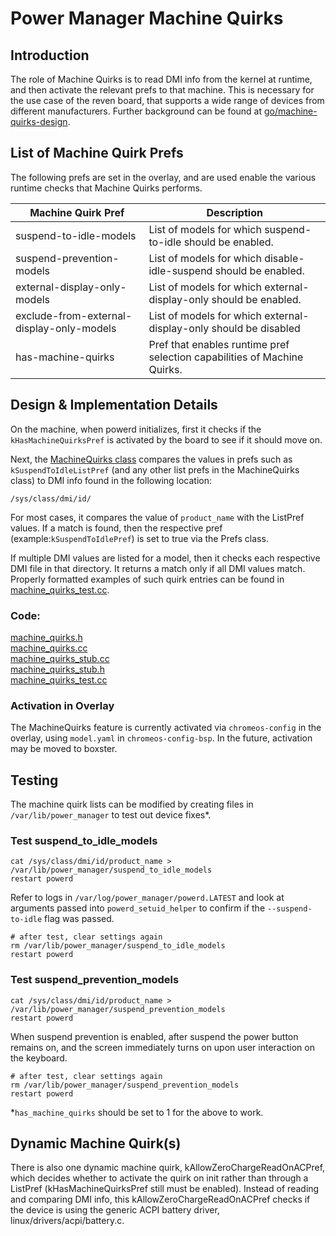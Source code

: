# Power Manager Machine Quirks

## Introduction

The role of Machine Quirks is to read DMI info from the kernel at runtime, and then activate the relevant prefs to that machine. This is necessary for the use case of the reven board, that supports a wide range of devices from different manufacturers. Further background can be found at [go/machine-quirks-design](go/machine-quirks-design).

## List of Machine Quirk Prefs

The following prefs are set in the overlay, and are used enable the various runtime checks that Machine Quirks performs.

| Machine Quirk Pref                        | Description |
|-------------------------------------------|-------------|
| suspend-to-idle-models                    | List of models for which suspend-to-idle should be enabled. |
| suspend-prevention-models                 | List of models for which disable-idle-suspend should be enabled. |
| external-display-only-models              | List of models for which external-display-only should be enabled. |
| exclude-from-external-display-only-models | List of models for which external-display-only should be disabled |
| has-machine-quirks                        | Pref that enables runtime pref selection capabilities of Machine Quirks. |

## Design & Implementation Details

On the machine, when powerd initializes, first it checks if the `kHasMachineQuirksPref` is activated by the board to see if it should move on.

Next, the [MachineQuirks class](https://source.chromium.org/chromiumos/chromiumos/codesearch/+/main:src/platform2/power_manager/powerd/system/machine_quirks.cc) compares the values in prefs such as `kSuspendToIdleListPref` (and any other list prefs in the MachineQuirks class) to DMI info found in the following location:
```
/sys/class/dmi/id/
```
For most cases, it compares the value of `product_name` with the ListPref values. If a match is found, then the respective pref (example:`kSuspendToIdlePref`) is set to true via the Prefs class.


If multiple DMI values are listed for a model, then it checks each respective DMI file in that directory. It returns a match only if all DMI values match. Properly formatted examples of such quirk entries can be found in
[machine_quirks_test.cc](https://source.chromium.org/chromiumos/chromiumos/codesearch/+/main:src/platform2/power_manager/powerd/system/machine_quirks_test.cc).

### Code:
[machine_quirks.h](https://source.chromium.org/chromiumos/chromiumos/codesearch/+/main:src/platform2/power_manager/powerd/system/machine_quirks.h)\
[machine_quirks.cc](https://source.chromium.org/chromiumos/chromiumos/codesearch/+/main:src/platform2/power_manager/powerd/system/machine_quirks.cc)\
[machine_quirks_stub.cc](https://source.chromium.org/chromiumos/chromiumos/codesearch/+/main:src/platform2/power_manager/powerd/system/machine_quirks_stub.cc)\
[machine_quirks_stub.h](https://source.chromium.org/chromiumos/chromiumos/codesearch/+/main:src/platform2/power_manager/powerd/system/machine_quirks_stub.h)\
[machine_quirks_test.cc](https://source.chromium.org/chromiumos/chromiumos/codesearch/+/main:src/platform2/power_manager/powerd/system/machine_quirks_test.cc)

### Activation in Overlay

The MachineQuirks feature is currently activated via `chromeos-config` in the overlay, using `model.yaml` in `chromeos-config-bsp`.
In the future, activation may be moved to boxster.

## Testing

The machine quirk lists can be modified by creating files in `/var/lib/power_manager` to test out device fixes\*.

### Test suspend_to_idle_models
```
cat /sys/class/dmi/id/product_name > /var/lib/power_manager/suspend_to_idle_models
restart powerd
```
Refer to logs in `/var/log/power_manager/powerd.LATEST` and look at arguments passed into `powerd_setuid_helper` to confirm if the `--suspend-to-idle` flag was passed.

```
# after test, clear settings again
rm /var/lib/power_manager/suspend_to_idle_models
restart powerd
```
### Test suspend_prevention_models
```
cat /sys/class/dmi/id/product_name > /var/lib/power_manager/suspend_prevention_models
restart powerd
```
When suspend prevention is enabled, after suspend the power button remains on, and the screen immediately turns on upon user interaction on the keyboard.
```
# after test, clear settings again
rm /var/lib/power_manager/suspend_prevention_models
restart powerd
```

\*`has_machine_quirks` should be set to 1 for the above to work.

## Dynamic Machine Quirk(s)

There is also one dynamic machine quirk, kAllowZeroChargeReadOnACPref, which decides whether to activate the quirk on init rather than through a ListPref (kHasMachineQuirksPref still must be enabled). Instead of reading and comparing DMI info, this kAllowZeroChargeReadOnACPref checks if the device is using the generic ACPI battery driver, linux/drivers/acpi/battery.c.
